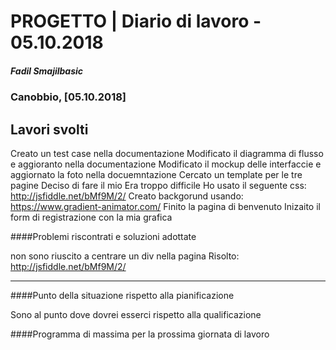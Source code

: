 # PROGETTO | Diario di lavoro - 05.10.2018
##### Fadil Smajilbasic
### Canobbio, [05.10.2018]

## Lavori svolti
Creato un test case nella documentazione
Modificato il diagramma di flusso e aggioranto nella documentazione
Modificato il mockup delle interfaccie e aggiornato la foto nella docuemntazione
Cercato un template per le tre pagine
Deciso di fare il mio
Era troppo difficile
Ho usato il seguente css: http://jsfiddle.net/bMf9M/2/
Creato backgorund usando: https://www.gradient-animator.com/
Finito la pagina di benvenuto
Inizaito il form di registrazione con la mia grafica

####Problemi riscontrati e soluzioni adottate

non sono riuscito a centrare un div nella pagina
Risolto:
http://jsfiddle.net/bMf9M/2/

---
####Punto della situazione rispetto alla pianificazione

Sono al punto dove dovrei esserci rispetto alla qualificazione

####Programma di massima per la prossima giornata di lavoro